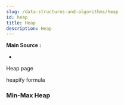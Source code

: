 ```yaml
---
slug: /data-structures-and-algorithms/heap
id: heap
title: Heap
description: Heap
---
```


**Main Source :**

- 

Heap page

heapify
formula

### Min-Max Heap
